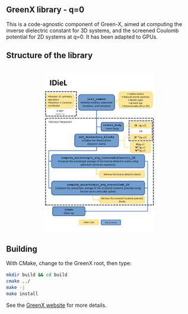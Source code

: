 ## GreenX library - q=0 
This is a code-agnostic component of Green-X, aimed at computing the inverse dielectric constant for 3D systems, and the screened Coulomb potential for 2D systems at q=0. It has been adapted to GPUs.

## Structure of the library
<h1 align="center">
  <img src="./IDieL_structure.png" alt="IDieL_structure" width="300">
</h1>

## Building

With CMake, change to the GreenX root, then type:

```bash
mkdir build && cd build
cmake ../
make -j 
make install 
```

See the [GreenX website](https://nomad-coe.github.io/greenX/) for more details. 
